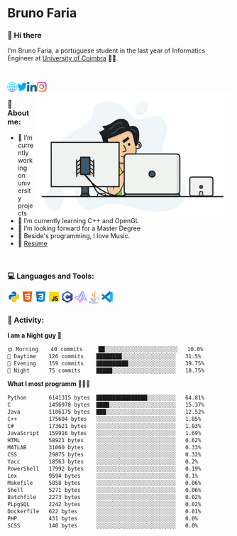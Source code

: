 # Bruno Faria

### 👋 Hi there

I'm Bruno Faria, a portuguese student in the last year of Informatics Engineer at [University of Coimbra](uc.pt/en) 👨‍🎓.

<br/>

[<img align="left" width="22px" alt="Website" src="https://github.com/brunofaria1322/brunofaria1322/blob/master/assets/social/global.svg"/>][website]
[<img align="left" width="22px" alt="Twitter" src="https://github.com/brunofaria1322/brunofaria1322/blob/master/assets/social/twitter.svg"/>][twitter]
[<img align="left" width="22px" alt="LinkedIn" src="https://github.com/brunofaria1322/brunofaria1322/blob/master/assets/social/linkedin.svg"/>][linkedin]
[<img align="left" width="22px" alt="Instagram" src="https://github.com/brunofaria1322/brunofaria1322/blob/master/assets/social/instagram.svg"/>][instagram]

<img align="right" height = "280" alt="GIF" src="https://github.com/brunofaria1322/brunofaria1322/blob/master/assets/animation.gif"/>

<br />

### 📕 About me:

- 🔭 I’m currently working on university projects
- 🌱 I’m currently learning C++ and OpenGL
- 💼 I’m looking forward for a Master Degree
- 💙 Beside's programming, I love Music.
- 📝 [Resume](https://en.wikipedia.org/wiki/HTTP_404)


<br />

### 💻 Languages and Tools:

<img align="left" width="30px" alt= "Python" src="https://github.com/brunofaria1322/brunofaria1322/blob/master/assets/skills/python.svg"/>
<img align="left" width="30px" alt= "Html5" src="https://github.com/brunofaria1322/brunofaria1322/blob/master/assets/skills/html5.svg"/>
<img align="left" width="30px" alt= "Css3" src="https://github.com/brunofaria1322/brunofaria1322/blob/master/assets/skills/css3.svg"/>
<img align="left" width="30px" alt= "JavaScript" src="https://github.com/brunofaria1322/brunofaria1322/blob/master/assets/skills/javascript.svg"/>
<img align="left" width="30px" alt= "C" src="https://github.com/brunofaria1322/brunofaria1322/blob/master/assets/skills/c.svg"/>
<img align="left" width="30px" alt= "Matlab" src="https://github.com/brunofaria1322/brunofaria1322/blob/master/assets/skills/matlab.svg"/>
<img align="left" width="30px" alt= "Java" src="https://github.com/brunofaria1322/brunofaria1322/blob/master/assets/skills/java.svg"/>
<img align="left" width="30px" alt= "Visual Studio Code" src="https://github.com/brunofaria1322/brunofaria1322/blob/master/assets/skills/vscode.svg"/>

<br />
<br />

### 🚩 Activity:

<!--START_SECTION:stats-->
**I am a Night guy 🌙** 

```text
🌞 Morning    40 commits     ██░░░░░░░░░░░░░░░░░░░░░░░	10.0% 
🌆 Daytime    126 commits    ████████░░░░░░░░░░░░░░░░░	31.5% 
🌃 Evening    159 commits    ██████████░░░░░░░░░░░░░░░	39.75% 
🌙 Night      75 commits     █████░░░░░░░░░░░░░░░░░░░░	18.75%

```
**What I most programm 👨🏽‍💻** 

```text
Python       6141315 bytes  ████████████████░░░░░░░░░	64.81% 
C            1456978 bytes  ████░░░░░░░░░░░░░░░░░░░░░	15.37% 
Java         1186175 bytes  ███░░░░░░░░░░░░░░░░░░░░░░	12.52% 
C++          175604 bytes   ░░░░░░░░░░░░░░░░░░░░░░░░░	1.85% 
C#           173621 bytes   ░░░░░░░░░░░░░░░░░░░░░░░░░	1.83% 
JavaScript   159916 bytes   ░░░░░░░░░░░░░░░░░░░░░░░░░	1.69% 
HTML         58921 bytes    ░░░░░░░░░░░░░░░░░░░░░░░░░	0.62% 
MATLAB       31060 bytes    ░░░░░░░░░░░░░░░░░░░░░░░░░	0.33% 
CSS          29875 bytes    ░░░░░░░░░░░░░░░░░░░░░░░░░	0.32% 
Yacc         18563 bytes    ░░░░░░░░░░░░░░░░░░░░░░░░░	0.2% 
PowerShell   17992 bytes    ░░░░░░░░░░░░░░░░░░░░░░░░░	0.19% 
Lex          9594 bytes     ░░░░░░░░░░░░░░░░░░░░░░░░░	0.1% 
Makefile     5858 bytes     ░░░░░░░░░░░░░░░░░░░░░░░░░	0.06% 
Shell        5271 bytes     ░░░░░░░░░░░░░░░░░░░░░░░░░	0.06% 
Batchfile    2273 bytes     ░░░░░░░░░░░░░░░░░░░░░░░░░	0.02% 
PLpgSQL      2242 bytes     ░░░░░░░░░░░░░░░░░░░░░░░░░	0.02% 
Dockerfile   622 bytes      ░░░░░░░░░░░░░░░░░░░░░░░░░	0.01% 
PHP          431 bytes      ░░░░░░░░░░░░░░░░░░░░░░░░░	0.0% 
SCSS         140 bytes      ░░░░░░░░░░░░░░░░░░░░░░░░░	0.0%
```


<!--END_SECTION:stats-->


[website]: https://brunofaria1322.github.io
[twitter]: https://twitter.com/brunofaria_1322
[instagram]: https://instagram.com/brunofaria_1322
[linkedin]: https://linkedin.com/in/bruno-faria
